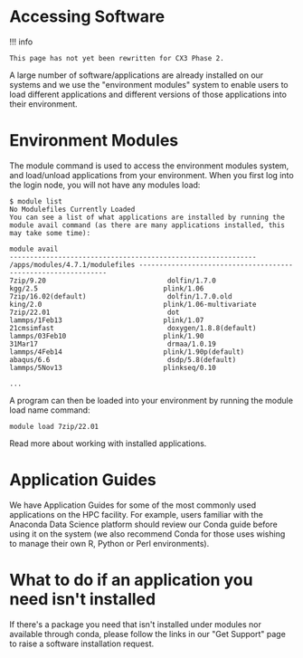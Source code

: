 # Accessing Software

!!! info

    This page has not yet been rewritten for CX3 Phase 2.

A large number of software/applications are already installed on our systems and we use the "environment modules" system to enable users to load different applications and different versions of those applications into their environment.

# Environment Modules
The module command is used to access the environment modules system, and load/unload applications from your environment. When you first log into the login node, you will not have any modules load:

```console
$ module list
No Modulefiles Currently Loaded
You can see a list of what applications are installed by running the module avail command (as there are many applications installed, this may take some time):

module avail
------------------------------------------------------------- /apps/modules/4.7.1/modulefiles --------------------------------------------------------------
7zip/9.20                              dolfin/1.7.0                         kgg/2.5                               plink/1.06
7zip/16.02(default)                    dolfin/1.7.0.old                     king/2.0                              plink/1.06-multivariate
7zip/22.01                             dot                                  lammps/1Feb13                         plink/1.07
21cmsimfast                            doxygen/1.8.8(default)               lammps/03Feb10                        plink/1.90
31Mar17                                drmaa/1.0.19                         lammps/4Feb14                         plink/1.90p(default)
abaqus/6.6                             dsdp/5.8(default)                    lammps/5Nov13                         plinkseq/0.10
 
...
```

A program can then be loaded into your environment by running the module load name command:

```console
module load 7zip/22.01
```

Read more about working with installed applications.

# Application Guides
We have Application Guides for some of the most commonly used applications on the HPC facility. For example, users familiar with the Anaconda Data Science platform should review our Conda guide before using it on the system (we also recommend Conda for those uses wishing to manage their own R, Python or Perl environments).

# What to do if an application you need isn't installed
If there's a package you need that isn't installed under modules nor available through conda, please follow the links in our "Get Support" page to raise a software installation request.
